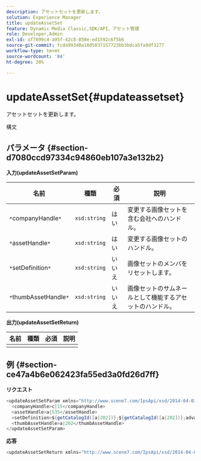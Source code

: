 ```yaml
---
description: アセットセットを更新します。
solution: Experience Manager
title: updateAssetSet
feature: Dynamic Media Classic,SDK/API，アセット管理
role: Developer,Admin
exl-id: af7899c4-a95f-42c8-858e-ed1592c6f5b6
source-git-commit: fcda99340a18d5037157723bb3bdca5fa9df3277
workflow-type: tm+mt
source-wordcount: '84'
ht-degree: 20%

---
```


# updateAssetSet{#updateassetset}

アセットセットを更新します。

構文

## パラメータ {#section-d7080ccd97334c94860eb107a3e132b2}

**入力(updateAssetSetParam)**

| 名前 | 種類 | 必須 | 説明 |
|---|---|---|---|
| `*`companyHandle`*` | `xsd:string` | はい | 変更する画像セットを含む会社へのハンドル。 |
| `*`assetHandle`*` | `xsd:string` | はい | 変更する画像セットのハンドル。 |
| `*`setDefinition`*` | `xsd:string` | いいえ | 画像セットのメンバをリセットします。 |
| `*`thumbAssetHandle`*` | `xsd:string` | いいえ | 画像セットのサムネールとして機能するアセットのハンドル。 |

**出力(updateAssetSetReturn)**

| 名前 | 種類 | 必須 | 説明 |
|---|---|---|---|
|  |  |  |  |

## 例 {#section-ce47a4b6e062423fa55ed3a0fd26d7ff}

**リクエスト**

```java
<updateAssetSetParam xmlns="http://www.scene7.com/IpsApi/xsd/2014-04-03"> 
  <companyHandle>c|15</companyHandle> 
  <assetHandle>a|535</assetHandle> 
  <setDefinition>${getCatalogId([a|202])};${getCatalogId([a|202])};advanced_image;,${getCatalogId([a|935])};${getCatalogId([a|935])};advanced_image;,${getCatalogId([a|933])};${getCatalogId([a|933])};advanced_image;</setDefinition> 
  <thumbAssetHandle>a|202</thumbAssetHandle> 
</updateAssetSetParam>
```

**応答**

```java
<updateAssetSetReturn xmlns="http://www.scene7.com/IpsApi/xsd/2014-04-03"/>
```

